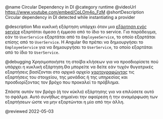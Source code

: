 @name Circular Dependency in DI
@category runtime
@videoUrl https://www.youtube.com/embed/CpLOm4o_FzM
@shortDescription Circular dependency in DI detected while instantiating a provider

@description
Μια κυκλική εξάρτηση υπάρχει όταν μια [εξάρτηση ενός service](guide/hierarchical-dependency-injection) εξαρτάται άμεσα ή έμμεσα από τo ίδιo τo service. Για παράδειγμα, εάν το `UserService` εξαρτάται από το `EmployeeService`, το οποίο εξαρτάται επίσης από το `UserService`. Η Angular θα πρέπει να δημιουργήσει το `EmployeeService` για να δημιουργήσει το `UserService`, το οποίο εξαρτάται από το ίδιο το `UserService`.

@debugging
Χρησιμοποιήστε τη στοίβα κλήσεων για να προσδιορίσετε πού υπάρχει η κυκλική εξάρτηση.Θα μπορείτε να δείτε εάν τυχόν θυγατρικές εξαρτήσεις βασίζονται στο αρχικό αρχείο [χαρτογραφώντας](guide/dependency-injection-in-action) τις εξαρτήσεις του στοιχείου, της μονάδας ή της υπηρεσίας και προσδιορίζοντας τον βρόχο που προκαλεί το πρόβλημα.

Σπάστε αυτόν τον βρόχο (ή τον κύκλο) εξάρτησης για να επιλύσετε αυτό το σφάλμα. Αυτό συνήθως σημαίνει την αφαίρεση ή την αναμόρφωση των εξαρτήσεων ώστε να μην εξαρτώνται η μία από την άλλη.

@reviewed 2022-05-03